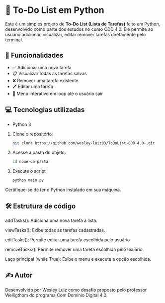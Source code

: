 # 📝 To-Do List em Python

Este é um simples projeto de **To-Do List (Lista de Tarefas)** feito em Python, desenvolvido como parte dos estudos no curso CDD 4.0. Ele permite ao usuário adicionar, visualizar, editar remover tarefas diretamente pelo terminal.

## 🚀 Funcionalidades

- ✅ Adicionar uma nova tarefa
- 📋 Visualizar todas as tarefas salvas
- ❌ Remover uma tarefa existente
- 🖊️ Editar uma tarefa
- 🔁 Menu interativo em loop até o usuário sair

## 💻 Tecnologias utilizadas

- Python 3

1. Clone o repositório:
   ```bash
   git clone https://github.com/wesley-luiz03/ToDoList-CDD-4.0-.git

2. Acesse a pasta do objeto:
   ```bash
   cd nome-da-pasta

3. Execute o script
   ```bash
   python main.py

Certifique-se de ter o Python instalado em sua máquina.


## 🛠 Estrutura de código

addTasks(): Adiciona uma nova tarefa à lista.

viewTasks(): Exibe todas as tarefas cadastradas.

editTasks(): Permite editar uma tarefa escolhida pelo usuário

removeTasks(): Permite remover uma tarefa escolhida pelo usuário.

Laço principal (while True): Exibe o menu e executa a opção escolhida.


## ✍️ Autor

Desenvolvido por Wesley Luiz como desafio proposto pelo professor Welligthom do programa Com Domínio Digital 4.0.
